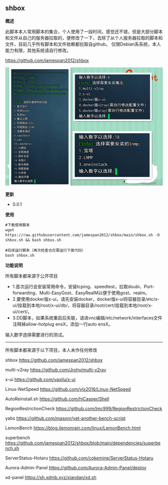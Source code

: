 shbox
---------------
**概述**

此脚本本人常用脚本的集合，个人使用了一段时间，感觉还不错，但是大部分脚本和文件从自己的服务器拉取的，便修改了一下，去除了从个人服务器拉取的脚本和文件，目前几乎所有脚本和文件依赖都拉取自github。
仅限Debian系系统，本人能力有限，其他系统请自行修改。

https://github.com/jamespan2012/shbox

![image](https://github.com/jamespan2012/shbox/blob/main/dependencies/shbox.png)

**更新**

 - 0.0.1
 
 **使用**
 
    #下载使用脚本
    wget https://raw.githubusercontent.com/jamespan2012/shbox/main/shbox.sh -O shbox.sh && bash shbox.sh

    #后续运行脚本（再次检查也仅需运行下面代码）
    bash shbox.sh
    
**功能说明**

所有脚本都来源于公开项目

- 1.首次运行会安装常用命令，安装tcping、speedtest，拉取doubi、Port-forwarding、Multi-EasyGost、EasyRealM以便于使用gost、realm。
- 2.要使用docker版x-ui，请先安装docker，docker版x-ui将容器目录/etc/x-ui/挂载到本地/root/x-ui/db/，将容器目录/root/cert/挂载到本地/root/x-ui/cert/。
- 3.DD脚本，如果系统重启后失联，请进vnc编辑/etc/network/interfaces文件注释掉allow-hotplug ensX，添加一行auto ensX。

输入数字选择需要进行的测试。


----------


所有脚本都来源于以下项目，本人未作任何修改

shbox https://github.com/jamespan2012/shbox

multi-v2ray https://github.com/Jrohy/multi-v2ray

x-ui https://github.com/vaxilu/x-ui

Linux-NetSpeed https://github.com/ylx2016/Linux-NetSpeed

AutoReinstall.sh https://github.com/hiCasper/Shell

RegionRestrictionCheck https://github.com/lmc999/RegionRestrictionCheck

yabs https://github.com/masonr/yet-another-bench-script

LemonBench https://blog.ilemonrain.com/linux/LemonBench.html

superbench https://github.com/jamespan2012/shbox/blob/main/dependencies/superbench.sh

ServerStatus-Hotaru https://github.com/cokemine/ServerStatus-Hotaru

Aurora-Admin-Panel https://github.com/Aurora-Admin-Panel/deploy

xd-panel https://sh.xdmb.xyz/xiandan/xd.sh

